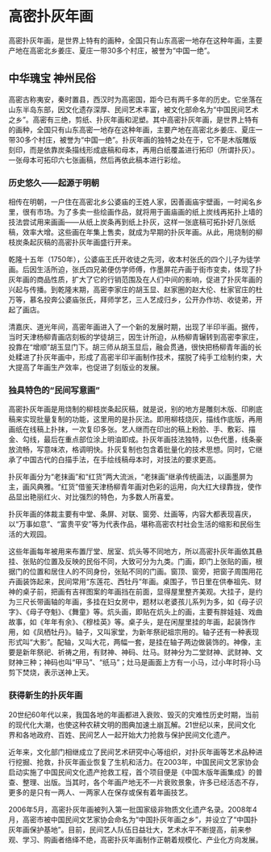 # 高密扑灰年画

高密扑灰年画，是世界上特有的画种，全国只有山东高密一地存在这种年画，主要产地在高密北乡姜庄、夏庄一带30多个村庄，被誉为“中国一绝”。

## 中华瑰宝 神州民俗

高密古称夷安，秦时置县，西汉时为高密国，距今已有两千多年的历史。它坐落在山东半岛东部，因文化遗存深厚、民间艺术丰富，被文化部命名为“中国民间艺术之乡”。高密有三绝，剪纸、扑灰年画和泥塑。其中高密扑灰年画，是世界上特有的画种，全国只有山东高密一地存在这种年画，主要产地在高密北乡姜庄、夏庄一带30多个村庄，被誉为“中国一绝”。扑灰年画的独特之处在于，它不是木版雕版刻印，而是依靠炭条描线形成底稿和母本，再用白纸覆盖进行拓印（所谓扑灰）。一张母本可拓印六七张画稿，然后再依此稿本进行彩绘。

### 历史悠久——起源于明朝

相传在明朝，一户住在高密北乡公婆庙的王姓人家，因善画庙宇壁画，一时闻名乡里，很有市场。为了多卖一些绘画作品，就将用于画庙画的纸上炭线再拓扑上墙的技法尝试用来画画——从纸上炭条再到纸上扑灰，这样一张底稿可拓扑好几张纸稿，效率大增。这些画在年集上售卖，就成为早期的扑灰年画。从此，用烧制的柳枝炭条起灰稿的高密扑灰年画盛行开来。

乾隆十五年（1750年），公婆庙王氏开收徒之先河，收本村张氏的四个儿子为徒学画。后因生活所迫，张氏四兄弟便仿学师傅，作墨屏花卉画于街市变卖，体现了扑灰年画的商品性质，扩大了它的行销范围及在人们中间的影响，促进了扑灰年画的兴起与传播。到乾隆末期，高密李家庄的胡玉显、赵家圈的赵大伦、杜家官庄的杜万等，慕名投奔公婆庙张氏，拜师学艺，三人艺成归乡，公开办作坊、收徒弟，开起了画店。

清嘉庆、道光年间，高密年画进入了一个新的发展时期，出现了半印半画。据传，当时天津杨柳青画店刻板的学徒胡三，因生计所迫，从杨柳青辗转到高密李家庄，投靠在“增顺”胡玉显门下。胡三师从胡玉显后，融会贯通，很快把杨柳青年画的长处糅进了扑灰年画中，形成了高密半印半画制作技术，摆脱了纯手工绘制约束，大大提高了年画生产效率，也促进了刻版业的发展。

### 独具特色的“民间写意画”

高密扑灰年画是用烧制的柳枝炭条起灰稿，就是说，别的地方是雕刻木版、印刷底稿来实现批量复制的功能，这里用的是扑灰法。即用柳枝烧灰，描线作底版，再用画纸在线稿上扑抹，一次复印多张。艺人继而在印出的稿上粉脸、手、敷彩、描金、勾线，最后在重点部位涂上明油即成。扑灰年画技法独特，以色代墨，线条豪放流畅，写意味浓，格调明快。扑灰复制也包含着批量化的技术思想。同时，它继承了中国古代的白描手法，在手绘线稿母本时，对技法的要求更高。

扑灰年画分为“老抹画”和“红货”两大流派，“老抹画”继承传统画法，以画墨屏为主，画风典雅。“红货”借鉴天津杨柳青年画对色彩的运用，向大红大绿靠拢，使作品显出艳丽红火、对比强烈的特色，为多数人所喜爱。

扑灰年画的体裁主要有中堂、条屏、对联、窗旁、灶画等，内容大都表现喜庆，以“万事如意”、“富贵平安”等为代表作品，堪称高密农村社会生活的缩影和民俗生活的大观园。

这些年画每年被用来布置厅堂、居室、炕头等不同地方，所以高密扑灰年画依其悬挂、张贴的位置及反映的民俗不同，大致可分为九类。门画，即门上张贴的画，根据门的位置和居住人的不同身份，张贴不同的门画。窗顶、窗旁，把窗子周围用花卉画装饰起来，民间常用“东莲花、西牡丹”年画。桌围子，节日里在供奉祖先、财神的桌子前，把画有吉祥图案的年画挡在前面，显得屋里整齐美观。大挂子，是约为三尺长带画轴的年画，多挂在妇女房中，题材以老婆孩儿系列为多，如《母子识字》、《母子夺魁》、《舞童》等。炕头画，即贴在炕头上的画，主要有胖娃娃、戏曲故事，如《年年有余》、《穆桂英》等。桌子头，是在闲屋里挂的年画，起装饰作用，如《凤栖牡丹》。轴子，又叫家堂，为新年祭祀祖宗用的。轴子还有一种表现形式叫“大影”。配轴，又叫大花，两幅一套，是挂在轴子两边做装饰的。神像，主要是新年祭祀、祈祷之用，有财神、神码、灶马。财神分为二堂财神、武财神、文财神三种；神码也叫“甲马”、“纸马”；灶马是画面上方有一小马，过小年时将小马剪下焚烧，表示送神上天。

### 获得新生的扑灰年画

20世纪60年代以来，我国各地的年画都进入衰败、毁灭的灾难性历史时期，当前的现代化大潮，也使这种农耕文明的图典加速土崩瓦解。21世纪以来，民间文化界和各地政府、百姓、民间艺人一起开始大力抢救与保护民间文化遗产。

近年来，文化部门相继成立了民间艺术研究中心等组织，对扑灰年画等艺术品种进行挖掘、抢救，扑灰年画业恢复了生机和活力。在2003年，中国民间文艺家协会启动实施了中国民间文化遗产抢救工程，首个项目便是《中国木版年画集成》的普查、整理、出版。当其时，各个年画产地无不一片衰败景象，许多已经活态不存，更多的是只有一两人、一两家人在保存或保有着年画技艺。

2006年5月，高密扑灰年画被列入第一批国家级非物质文化遗产名录。2008年4月，高密市被中国民间文艺家协会命名为“中国扑灰年画之乡”，并设立了“中国扑灰年画保护基地”。目前，民间艺人队伍日益壮大，艺术水平不断提高，前来参观、学习、购画者络绎不绝，高密扑灰年画制作正朝着规模化、产业化方向发展。